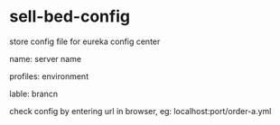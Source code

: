 # sell-bed-config
store config file for eureka config center

name: server name

profiles: environment

lable: brancn

check config by entering url in browser, eg: localhost:port/order-a.yml
